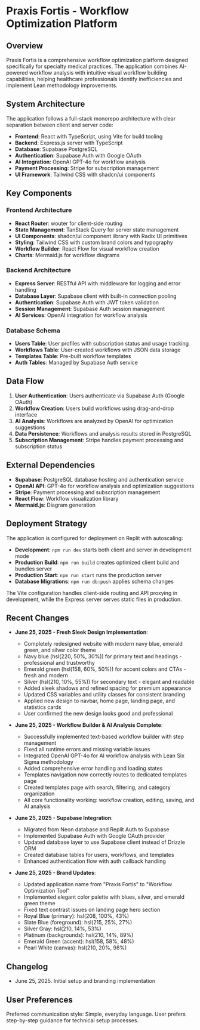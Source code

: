 # Praxis Fortis - Workflow Optimization Platform

## Overview

Praxis Fortis is a comprehensive workflow optimization platform designed specifically for specialty medical practices. The application combines AI-powered workflow analysis with intuitive visual workflow building capabilities, helping healthcare professionals identify inefficiencies and implement Lean methodology improvements.

## System Architecture

The application follows a full-stack monorepo architecture with clear separation between client and server code:

- **Frontend**: React with TypeScript, using Vite for build tooling
- **Backend**: Express.js server with TypeScript
- **Database**: Supabase PostgreSQL 
- **Authentication**: Supabase Auth with Google OAuth
- **AI Integration**: OpenAI GPT-4o for workflow analysis
- **Payment Processing**: Stripe for subscription management
- **UI Framework**: Tailwind CSS with shadcn/ui components

## Key Components

### Frontend Architecture
- **React Router**: wouter for client-side routing
- **State Management**: TanStack Query for server state management
- **UI Components**: shadcn/ui component library with Radix UI primitives
- **Styling**: Tailwind CSS with custom brand colors and typography
- **Workflow Builder**: React Flow for visual workflow creation
- **Charts**: Mermaid.js for workflow diagrams

### Backend Architecture
- **Express Server**: RESTful API with middleware for logging and error handling
- **Database Layer**: Supabase client with built-in connection pooling
- **Authentication**: Supabase Auth with JWT token validation
- **Session Management**: Supabase Auth session management
- **AI Services**: OpenAI integration for workflow analysis

### Database Schema
- **Users Table**: User profiles with subscription status and usage tracking
- **Workflows Table**: User-created workflows with JSON data storage
- **Templates Table**: Pre-built workflow templates
- **Auth Tables**: Managed by Supabase Auth service

## Data Flow

1. **User Authentication**: Users authenticate via Supabase Auth (Google OAuth)
2. **Workflow Creation**: Users build workflows using drag-and-drop interface
3. **AI Analysis**: Workflows are analyzed by OpenAI for optimization suggestions
4. **Data Persistence**: Workflows and analysis results stored in PostgreSQL
5. **Subscription Management**: Stripe handles payment processing and subscription status

## External Dependencies

- **Supabase**: PostgreSQL database hosting and authentication service
- **OpenAI API**: GPT-4o for workflow analysis and optimization suggestions
- **Stripe**: Payment processing and subscription management
- **React Flow**: Workflow visualization library
- **Mermaid.js**: Diagram generation

## Deployment Strategy

The application is configured for deployment on Replit with autoscaling:

- **Development**: `npm run dev` starts both client and server in development mode
- **Production Build**: `npm run build` creates optimized client build and bundles server
- **Production Start**: `npm run start` runs the production server
- **Database Migrations**: `npm run db:push` applies schema changes

The Vite configuration handles client-side routing and API proxying in development, while the Express server serves static files in production.

## Recent Changes

- **June 25, 2025 - Fresh Sleek Design Implementation**: 
  - Completely redesigned website with modern navy blue, emerald green, and silver color theme
  - Navy blue (hsl(220, 50%, 30%)) for primary text and headings - professional and trustworthy
  - Emerald green (hsl(158, 60%, 50%)) for accent colors and CTAs - fresh and modern
  - Silver (hsl(210, 10%, 55%)) for secondary text - elegant and readable
  - Added sleek shadows and refined spacing for premium appearance
  - Updated CSS variables and utility classes for consistent branding
  - Applied new design to navbar, home page, landing page, and statistics cards
  - User confirmed the new design looks good and professional

- **June 25, 2025 - Workflow Builder & AI Analysis Complete**: 
  - Successfully implemented text-based workflow builder with step management
  - Fixed all runtime errors and missing variable issues
  - Integrated OpenAI GPT-4o for AI workflow analysis with Lean Six Sigma methodology
  - Added comprehensive error handling and loading states
  - Templates navigation now correctly routes to dedicated templates page
  - Created templates page with search, filtering, and category organization
  - All core functionality working: workflow creation, editing, saving, and AI analysis

- **June 25, 2025 - Supabase Integration**: 
  - Migrated from Neon database and Replit Auth to Supabase
  - Implemented Supabase Auth with Google OAuth provider
  - Updated database layer to use Supabase client instead of Drizzle ORM
  - Created database tables for users, workflows, and templates
  - Enhanced authentication flow with auth callback handling

- **June 25, 2025 - Brand Updates**: 
  - Updated application name from "Praxis Fortis" to "Workflow Optimization Tool"
  - Implemented elegant color palette with blues, silver, and emerald green theme
  - Fixed text contrast issues on landing page hero section
  - Royal Blue (primary): hsl(208, 100%, 43%)
  - Slate Blue (foreground): hsl(215, 25%, 27%)
  - Silver Gray: hsl(210, 14%, 53%)  
  - Platinum (backgrounds): hsl(210, 14%, 89%)
  - Emerald Green (accent): hsl(158, 58%, 48%)
  - Pearl White (canvas): hsl(210, 20%, 98%)

## Changelog

- June 25, 2025. Initial setup and branding implementation

## User Preferences

Preferred communication style: Simple, everyday language.
User prefers step-by-step guidance for technical setup processes.
